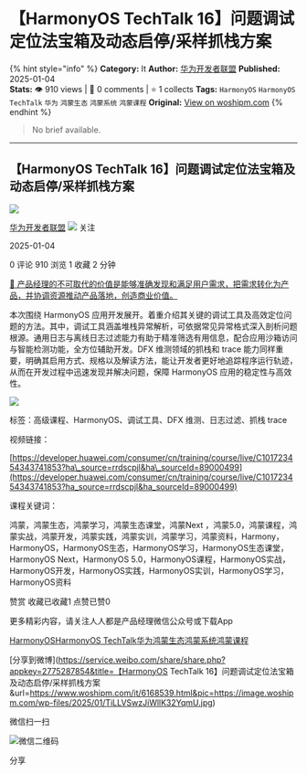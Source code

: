 # 【HarmonyOS TechTalk 16】问题调试定位法宝箱及动态启停/采样抓栈方案
{% hint style="info" %}
**Category:** It
**Author:** [华为开发者联盟](https://www.woshipm.com/u/1605964)
**Published:** 2025-01-04  
**Stats:** 👁️ 910 views | 💬 0 comments | ⭐ 1 collects
**Tags:** `HarmonyOS` `HarmonyOS TechTalk` `华为` `鸿蒙生态` `鸿蒙系统` `鸿蒙课程`
**Original:** [View on woshipm.com](https://www.woshipm.com/it/6168539.html)
{% endhint %}
> No brief available.

---

## 【HarmonyOS TechTalk 16】问题调试定位法宝箱及动态启停/采样抓栈方案

[![](https://static.woshipm.com/pmadmin_avatar_20250318135858_2498.jpg?imageView2/1/w/72/h/72/q/100)](https://www.woshipm.com/u/1605964)

[华为开发者联盟](https://www.woshipm.com/u/1605964) ![](https://static.woshipm.com/tag/1101_1@2x.png) 关注

2025-01-04

0 评论 910 浏览 1 收藏 2 分钟

[🔗 产品经理的不可取代的价值是能够准确发现和满足用户需求，把需求转化为产品，并协调资源推动产品落地，创造商业价值。](https://ke.qidianla.com/courses/90pm)

本次围绕 HarmonyOS 应用开发展开。着重介绍其关键的调试工具及高效定位问题的方法。其中，调试工具涵盖堆栈异常解析，可依据常见异常格式深入剖析问题根源。通用日志与离线日志过滤能力有助于精准筛选有用信息，配合应用沙箱访问与智能检测功能，全方位辅助开发。DFX 维测领域的抓栈和 trace 能力同样重要，明确其启用方式、规格以及解读方法，能让开发者更好地追踪程序运行轨迹，从而在开发过程中迅速发现并解决问题，保障 HarmonyOS 应用的稳定性与高效性。

![](https://image.woshipm.com/wp-files/2025/01/TiLLVSwzJiWllK32YqmU.jpg)

标签：高级课程、HarmonyOS、调试工具、DFX 维测、日志过滤、抓栈 trace

视频链接：

[https://developer.huawei.com/consumer/cn/training/course/live/C101723454343741853?ha\_source=rrdscpjl&ha\_sourceId=89000499](https://developer.huawei.com/consumer/cn/training/course/live/C101723454343741853?ha_source=rrdscpjl&ha_sourceId=89000499)

课程关键词：

鸿蒙，鸿蒙生态，鸿蒙学习，鸿蒙生态课堂，鸿蒙Next ，鸿蒙5.0，鸿蒙课程，鸿蒙实战，鸿蒙开发，鸿蒙实践，鸿蒙实训，鸿蒙学习，鸿蒙资料，Harmony，HarmonyOS，HarmonyOS生态，HarmonyOS学习，HarmonyOS生态课堂，HarmonyOS Next，HarmonyOS 5.0，HarmonyOS课程，HarmonyOS实战，HarmonyOS开发，HarmonyOS实践，HarmonyOS实训，HarmonyOS学习，HarmonyOS资料

赞赏 收藏已收藏1 点赞已赞0

更多精彩内容，请关注人人都是产品经理微信公众号或下载App

[HarmonyOS](https://www.woshipm.com/tag/harmonyos)[HarmonyOS TechTalk](https://www.woshipm.com/tag/harmonyos-techtalk)[华为](https://www.woshipm.com/tag/%e5%8d%8e%e4%b8%ba)[鸿蒙生态](https://www.woshipm.com/tag/%e9%b8%bf%e8%92%99%e7%94%9f%e6%80%81)[鸿蒙系统](https://www.woshipm.com/tag/%e9%b8%bf%e8%92%99%e7%b3%bb%e7%bb%9f)[鸿蒙课程](https://www.woshipm.com/tag/%e9%b8%bf%e8%92%99%e8%af%be%e7%a8%8b)

[分享到微博](https://service.weibo.com/share/share.php?appkey=2775287854&title=【HarmonyOS TechTalk 16】问题调试定位法宝箱及动态启停/采样抓栈方案&url=https://www.woshipm.com/it/6168539.html&pic=https://image.woshipm.com/wp-files/2025/01/TiLLVSwzJiWllK32YqmU.jpg)

微信扫一扫

![微信二维码](https://api.pwmqr.com/qrcode/create/?url=https://www.woshipm.com/it/6168539.html)

分享